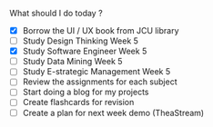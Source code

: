 What should I do today ?
- [x] Borrow the UI / UX book from JCU library
- [ ] Study Design Thinking Week 5
- [x] Study Software Engineer Week  5
- [ ] Study Data Mining Week 5
- [ ] Study E-strategic Management Week 5
- [ ] Review the assignments for each subject
- [ ] Start doing a blog for my projects
- [ ] Create flashcards for revision
- [ ] Create a plan for next week demo (TheaStream)